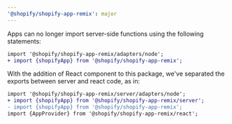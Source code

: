 ```yaml
---
'@shopify/shopify-app-remix': major
---
```


Apps can no longer import server-side functions using the following statements:

```diff
import '@shopify/shopify-app-remix/adapters/node';
+ import {shopifyApp} from '@shopify/shopify-app-remix';
```
With the addition of React component to this package, we've separated the exports between server and react code, as in:

```diff
import '@shopify/shopify-app-remix/server/adapters/node';
+ import {shopifyApp} from '@shopify/shopify-app-remix/server';
- import {shopifyApp} from '@shopify/shopify-app-remix';
import {AppProvider} from '@shopify/shopify-app-remix/react';
```
